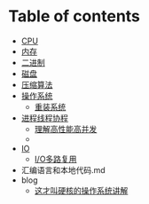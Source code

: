 # Table of contents

+ [CPU](CPU.md)
+ [内存](内存.md)
+ [二进制](二进制.md)
+ [磁盘](磁盘.md)
+ [压缩算法](压缩算法.md)
+ [操作系统](操作系统.md)
  + [重装系统](重装系统.md)
+ [进程线程协程](进程线程协程.md)
  + [理解高性能高并发](理解高性能高并发.md)
  + 
+ [IO](IO.md)
  + [I/O多路复用](IO多路复用.md)
+ 汇编语言和本地代码.md
+ blog
  + [这才叫硬核的操作系统讲解](这才叫硬核的操作系统讲解.md)